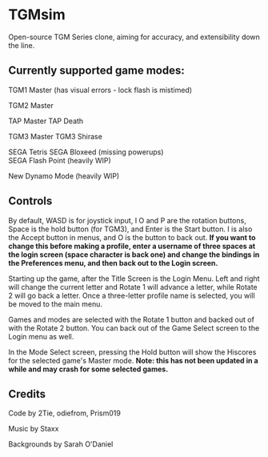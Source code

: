 # TGMsim

Open-source TGM Series clone, aiming for accuracy, and extensibility down the line.

## Currently supported game modes:

TGM1 Master (has visual errors - lock flash is mistimed)

TGM2 Master

TAP Master
TAP Death

TGM3 Master 
TGM3 Shirase

SEGA Tetris
SEGA Bloxeed (missing powerups)  
SEGA Flash Point (heavily WIP)  

New Dynamo Mode (heavily WIP)

## Controls

By default, WASD is for joystick input, I O and P are the rotation buttons, Space is the hold button (for TGM3), and Enter is the Start button. I is also the Accept button in menus, and O is the button to back out. **If you want to change this before making a profile, enter a username of three spaces at the login screen (space character is back one) and change the bindings in the Preferences menu, and then back out to the Login screen.**

Starting up the game, after the Title Screen is the Login Menu. Left and right will change the current letter and Rotate 1 will advance a letter, while Rotate 2 will go back a letter. Once a three-letter profile name is selected, you will be moved to the main menu.

Games and modes are selected with the Rotate 1 button and backed out of with the Rotate 2 button. You can back out of the Game Select screen to the Login menu as well.

In the Mode Select screen, pressing the Hold button will show the Hiscores for the selected game's Master mode. **Note: this has not been updated in a while and may crash for some selected games.**

## Credits

Code by 2Tie, odiefrom, Prism019

Music by Staxx

Backgrounds by Sarah O'Daniel